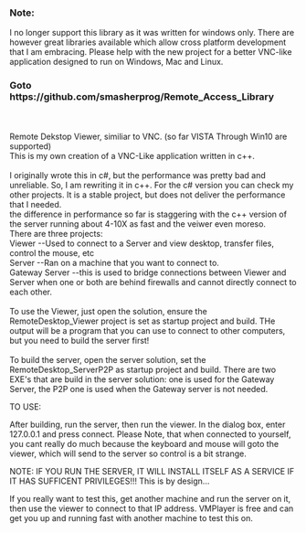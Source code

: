 <h3>Note:</h3>
<p>I no longer support this library as it was written for windows only. There are however great libraries available which allow cross platform development that I am embracing. Please help with the new project for a better VNC-like application designed to run on Windows, Mac and Linux.</p>
<h3>Goto https://github.com/smasherprog/Remote_Access_Library</h3>
<br/><br/>
Remote Dekstop Viewer, similiar to VNC. (so far VISTA Through Win10 are supported) <br/>
This is my own creation of a VNC-Like application written in c++. <br/>
<br/>
I originally wrote this in c#, but the performance was pretty bad and unreliable. So, I am rewriting it in c++.
For the c# version you can check my other projects. It is a stable project, but does not deliver the performance that I needed.
<br/>
the difference in performance so far is staggering with the c++ version of the server running about 4-10X as fast and the veiwer even moreso.
<br/>
There are three projects:<br/>
Viewer --Used to connect to a Server and view desktop, transfer files, control the mouse, etc<br/>
Server --Ran on a machine that you want to connect to. <br/>
Gateway Server --this is used to bridge connections between Viewer and Server when one or both are behind firewalls and cannot directly connect to each other.<br/>
<br/>
To use the Viewer, just open the solution, ensure the RemoteDesktop_Viewer project is set as startup project and build. THe output will be a program that you can use to connect to other computers, but you need to build the server first!<br/>
<br/>
To build the server, open the server solution, set the RemoteDesktop_ServerP2P as startup project and build. There are two EXE's that are build in the server solution: one is used for the Gateway Server, the P2P one is used when the Gateway server is not needed. <br/>

TO USE:

After building, run the server, then run the viewer. In the dialog box, enter 127.0.0.1 and press connect.  Please Note, that when connected to yourself, you cant really do much because the keyboard and mouse will goto the viewer, which will send to the server so control is a bit strange. 

NOTE: IF YOU RUN THE SERVER, IT WILL INSTALL ITSELF AS A SERVICE IF IT HAS SUFFICENT PRIVILEGES!!! This is by design...

If you really want to test this, get another machine and run the server on it, then use the viewer to connect to that IP address. VMPlayer is free and can get you up and running fast with another machine to test this on.
